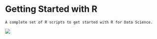 # Getting Started with R
```A complete set of R scripts to get started with R for Data Science.```

<img src="https://img.shields.io/badge/R-276DC3?style=for-the-badge&logo=r&logoColor=white" />
